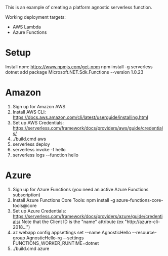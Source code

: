 This is an example of creating a platform agnostic serverless function. 

Working deployment targets:
- AWS Lambda
- Azure Functions

# Setup
Install npm: https://www.npmjs.com/get-npm
npm install -g serverless
dotnet add package Microsoft.NET.Sdk.Functions --version 1.0.23

# Amazon
1. Sign up for Amazon AWS
2. Install AWS CLI: https://docs.aws.amazon.com/cli/latest/userguide/installing.html
3. Set up AWS Credentials: https://serverless.com/framework/docs/providers/aws/guide/credentials/
4. ./build.cmd aws
5. serverless deploy
6. serverless invoke -f hello
7. serverless logs --function hello

# Azure
1. Sign up for Azure Functions (you need an active Azure Functions subscription)
2. Install Azure Functions Core Tools: npm install -g azure-functions-core-tools@core
3. Set up Azure Credentials: https://serverless.com/framework/docs/providers/azure/guide/credentials/
    Note that the Client ID is the "name" attribute (ex "http://azure-cli-2018...")
4. az webapp config appsettings set --name AgnosticHello --resource-group AgnosticHello-rg --settings FUNCTIONS_WORKER_RUNTIME=dotnet
5. ./build.cmd azure
